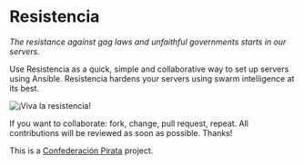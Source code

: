 Resistencia
===========

_The resistance against gag laws and unfaithful governments starts in our servers._

Use Resistencia as a quick, simple and collaborative way to set up servers using Ansible. Resistencia hardens your servers using swarm intelligence at its best.

![¡Viva la resistencia!](http://www.memegenerator.es/imagenes/memes/full/3/70/3706143.jpg)

If you want to collaborate: fork, change, pull request, repeat. All contributions will be reviewed as soon as possible. Thanks!

This is a [Confederación Pirata](http://confederacionpirata.org) project.
